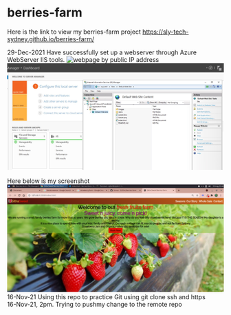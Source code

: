 # berries-farm
Here is the link to view my berries-farm project https://sly-tech-sydney.github.io/berries-farm/

29-Dec-2021 Have successfully set up a webserver through Azure WebServer IIS tools.
<img src="images/webpage using public ip address.png" alt="webpage by public IP address">
<img src="images/screenshot Azure VM webserver001.jpg" alt="setting webserver through Azure VM">


Here below is my screenshot
<img src="images/screenshot of my page.png" alt="strawberry">
16-Nov-21 Using this repo to practice Git using git clone ssh and https  
16-Nov-21, 2pm. Trying to pushmy change to the remote repo



